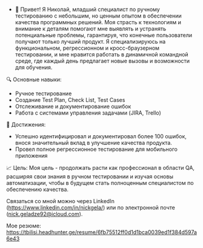 - 👋 Привет! Я Николай, младший специалист по ручному тестированию с небольшим, но ценным опытом в обеспечении качества программных решений. Моя страсть к технологиям и внимание к деталям помогают мне выявлять и устранять потенциальные проблемы, гарантируя, что конечные пользователи получают только лучший продукт. Я специализируюсь на функциональном, регрессионном и кросс-браузерном тестировании, и мне нравится работать в динамичной командной среде, где каждый день предлагает новые вызовы и возможности для обучения.

🔍 Основные навыки:
- Ручное тестирование
- Создание Test Plan, Check List, Test Cases
- Отслеживание и документирование ошибок
- Работа с системами управления задачами (JIRA, Trello)

🌟 Достижения:
- Успешно идентифицировал и документировал более 100 ошибок, внося значительный вклад в улучшение качества продукта.
- Провел полное регрессионное тестирование для мобильного приложения

📈 Цель:
Моя цель - продолжать расти как профессионал в области QA, расширяя свои знания в ручном тестировании и изучая основы автоматизации, чтобы в будущем стать полноценным специалистом по обеспечению качества.

Связаться со мной можно через LinkedIn (https://www.linkedin.com/in/nickgela/) или по электронной почте (nick.geladze92@icloud.com).

Mое резюме:
https://tbilisi.headhunter.ge/resume/6fb75512ff0d1d1bca0039ed1f384d597a6e43

<!---
nickgela007/nickgela007 is a ✨ special ✨ repository because its `README.md` (this file) appears on your GitHub profile.
You can click the Preview link to take a look at your changes.
--->
